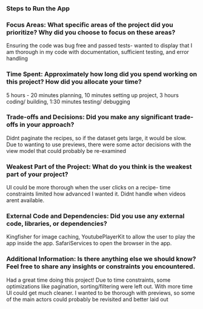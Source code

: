 ### Steps to Run the App

### Focus Areas: What specific areas of the project did you prioritize? Why did you choose to focus on these areas?
Ensuring the code was bug free and passed tests- wanted to display that I am thorough in my code with documentation, sufficient testing, and error handling
### Time Spent: Approximately how long did you spend working on this project? How did you allocate your time?
5 hours - 20 minutes planning, 10 minutes setting up project, 3 hours coding/ building, 1:30 minutes testing/ debugging
### Trade-offs and Decisions: Did you make any significant trade-offs in your approach?
Didnt paginate the recipes, so if the dataset gets large, it would be slow. Due to wanting to use previews, there were some actor decisions with the view model that could probably be re-examined
### Weakest Part of the Project: What do you think is the weakest part of your project?
UI could be more thorough when the user clicks on a recipe- time constraints limited how advanced I wanted it. Didnt handle when videos arent available.
### External Code and Dependencies: Did you use any external code, libraries, or dependencies?
Kingfisher for image caching, YoutubePlayerKit to allow the user to play the app inside the app. SafariServices to open the browser in the app.
### Additional Information: Is there anything else we should know? Feel free to share any insights or constraints you encountered.
Had a great time doing this project! Due to time constraints, some optimizations like pagination, sorting/filtering were left out. With more time UI could get much cleaner. I wanted to be thorough with previews, so some of the main actors could probably be revisited and better laid out
